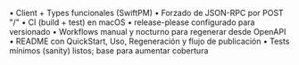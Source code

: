 • Client + Types funcionales (SwiftPM)
• Forzado de JSON-RPC por POST "/"
• CI (build + test) en macOS
• release-please configurado para versionado
• Workflows manual y nocturno para regenerar desde OpenAPI
• README con QuickStart, Uso, Regeneración y flujo de publicación
• Tests mínimos (sanity) listos; base para aumentar cobertura
